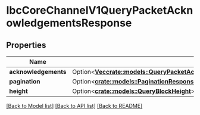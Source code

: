 # IbcCoreChannelV1QueryPacketAcknowledgementsResponse

## Properties

Name | Type | Description | Notes
------------ | ------------- | ------------- | -------------
**acknowledgements** | Option<[**Vec<crate::models::QueryPacketAcknowledgemetsResponseIsTheRequestTypeForTheQueryQueryPacketAcknowledgementsRpcMethodAcknowledgements>**](QueryPacketAcknowledgemetsResponse_is_the_request_type_for_the_Query_QueryPacketAcknowledgements_RPC_method_acknowledgements.md)> |  | [optional]
**pagination** | Option<[**crate::models::PaginationResponse**](pagination_response.md)> |  | [optional]
**height** | Option<[**crate::models::QueryBlockHeight**](query_block_height.md)> |  | [optional]

[[Back to Model list]](../README.md#documentation-for-models) [[Back to API list]](../README.md#documentation-for-api-endpoints) [[Back to README]](../README.md)


